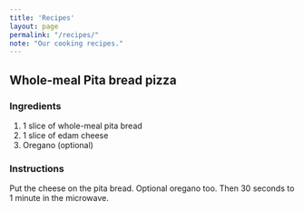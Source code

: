 ```yaml
---
title: 'Recipes'
layout: page
permalink: "/recipes/"
note: "Our cooking recipes."
---
```


## Whole-meal Pita bread pizza

### Ingredients

1. 1 slice of whole-meal pita bread
2. 1 slice of edam cheese
3. Oregano (optional)

### Instructions

Put the cheese on the pita bread. Optional oregano too.
Then 30 seconds to 1 minute in the microwave.



